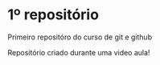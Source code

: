 # 1º repositório
 Primeiro repositóro do curso de git e github

Repositório criado durante uma video aula!
